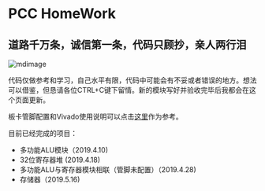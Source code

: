 # PCC HomeWork
## 道路千万条，诚信第一条，代码只顾抄，亲人两行泪
![mdimage](http://r.photo.store.qq.com/psb?/V11YYBIl0Sq9S9/.5gZgfmeP0uXSMmFiizz0G11YVWP9yFdKOK6XXqZOi8!/r/dD0BAAAAAAAA)

代码仅做参考和学习，自己水平有限，代码中可能会有不妥或者错误的地方。想法可以借鉴，但恳请各位CTRL+C键下留情。新的模块写好并验收完毕后我都会在这个页面更新。

板卡管脚配置和Vivado使用说明可以点击[这里](https://github.com/liolok/HDU_CO_Guide)作为参考。

目前已经完成的项目：
+ 多功能ALU模块（2019.4.10)
+ 32位寄存器堆 (2019.4.18)
+ 多功能ALU与寄存器模块相联（管脚未配置）（2019.4.28)
+ 存储器（2019.5.16)

